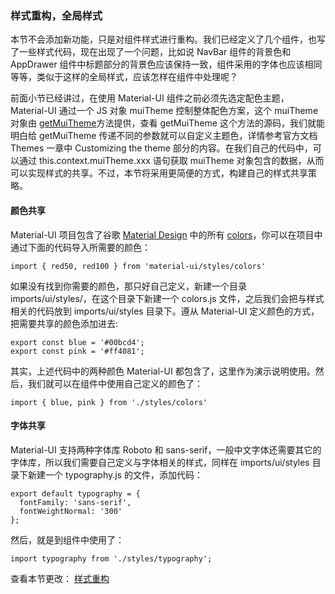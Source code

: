 ### 样式重构，全局样式

本节不会添加新功能，只是对组件样式进行重构。我们已经定义了几个组件，也写了一些样式代码，现在出现了一个问题，比如说 NavBar 组件的背景色和 AppDrawer 组件中标题部分的背景色应该保持一致，组件采用的字体也应该相同等等，类似于这样的全局样式，应该怎样在组件中处理呢？

前面小节已经讲过，在使用 Material-UI 组件之前必须先选定配色主题，Material-UI 通过一个 JS 对象 muiTheme 控制整体配色方案，这个 muiTheme 对象由 [getMuiTheme](https://github.com/callemall/material-ui/blob/master/src/styles/getMuiTheme.js)方法提供，查看 getMuiTheme 这个方法的源码，我们就能明白给 getMuiTheme 传递不同的参数就可以自定义主题色，详情参考官方文档 Themes 一章中 Customizing the theme 部分的内容。在我们自己的代码中，可以通过 this.context.muiTheme.xxx 语句获取 muiTheme 对象包含的数据，从而可以实现样式的共享。不过，本节将采用更简便的方式，构建自己的样式共享策略。

#### 颜色共享

Material-UI 项目包含了谷歌 [Material Design](https://design.google.com/) 中的所有 [colors](https://github.com/callemall/material-ui/blob/master/src/styles/colors.js)，你可以在项目中通过下面的代码导入所需要的颜色：

```
import { red50, red100 } from 'material-ui/styles/colors'

```
如果没有找到你需要的颜色，那只好自己定义，新建一个目录 imports/ui/styles/，在这个目录下新建一个 colors.js 文件，之后我们会把与样式相关的代码放到 imports/ui/styles 目录下。遵从 Material-UI 定义颜色的方式，把需要共享的颜色添加进去:

```
export const blue = '#00bcd4';
export const pink = '#ff4081';

```
其实，上述代码中的两种颜色 Material-UI 都包含了，这里作为演示说明使用。然后，我们就可以在组件中使用自己定义的颜色了：

```
import { blue, pink } from './styles/colors'

```
#### 字体共享

Material-UI 支持两种字体库 Roboto 和 sans-serif，一般中文字体还需要其它的字体库，所以我们需要自己定义与字体相关的样式，同样在 imports/ui/styles 目录下新建一个 typography.js 的文件，添加代码：

```
export default typography = {
  fontFamily: 'sans-serif',
  fontWeightNormal: '300'
};

```
然后，就是到组件中使用了：

```
import typography from './styles/typography';

```
查看本节更改： [样式重构](https://coding.net/u/happypeter/p/meteor-react-bird-demo/git/commit/f4f0861e849ac64cdcc7a2cef0a6702f99a13eca)
